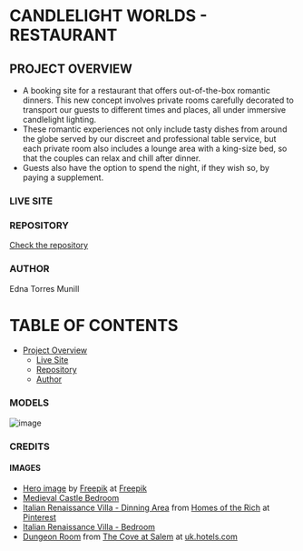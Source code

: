 # CANDLELIGHT WORLDS - RESTAURANT

## PROJECT OVERVIEW

- A booking site for a restaurant that offers out-of-the-box romantic dinners. This new concept involves private rooms carefully decorated to transport our guests to different times and places, all under immersive candlelight lighting.
- These romantic experiences not only include tasty dishes from around the globe served by our discreet and professional table service, but each private room also includes a lounge area with a king-size bed, so that the couples can relax and chill after dinner.
- Guests also have the option to spend the night, if they wish so, by paying a supplement.

### LIVE SITE

### REPOSITORY

[Check the repository](https://github.com/Ethra8/candlelight-world)

### AUTHOR

Edna Torres Munill

# TABLE OF CONTENTS

- [Project Overview](#project-overview)
  - [Live Site](#live-site)
  - [Repository](#repository)
  - [Author](#author)

### MODELS

![image](https://github.com/Ethra8/candlelight-bistro/assets/80659091/5a4b0377-bdb0-4cf5-8a48-75321bad9b85)

### CREDITS

#### IMAGES

- [Hero image](https://www.freepik.com/free-photo/couple-having-dinner-valentines-day_6412178.htm#query=dinner%20candlelight&position=32&from_view=keyword&track=ais&uuid=0b778147-a7c9-4ab5-a148-ddd91935661c) by [Freepik](https://www.freepik.com/author/freepik) at [Freepik](https://www.freepik.com/)
- [Medieval Castle Bedroom](https://in.pinterest.com/pin/823525481846848314/)
- [Italian Renaissance Villa - Dinning Area](https://www.pinterest.es/pin/145100419219410839/) from [Homes of the Rich](https://homesoftherich.net/2008/11/italian-renaissance-villa-in-california/) at [Pinterest](https://www.pinterest.com)
- [Italian Renaissance Villa - Bedroom](https://homesoftherichest.wordpress.com/wp-content/uploads/2008/11/sanjuan9.jpg)
- [Dungeon Room](https://images.trvl-media.com/lodging/97000000/96670000/96662600/96662507/e042fa2a.jpg?impolicy=resizecrop&rw=1200&ra=fit) from [The Cove at Salem](https://uk.hotels.com/ho3094200224/the-cove-at-salem-salem-united-states-of-america/) at [uk.hotels.com](https://uk.hotels.com/ho3094200224/the-cove-at-salem-salem-united-states-of-america/)
